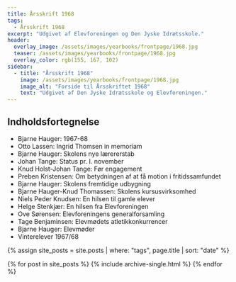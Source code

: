 ```yaml
---
title: Årsskrift 1968
tags:
  - Årsskrift 1968
excerpt: "Udgivet af Elevforeningen og Den Jyske Idrætsskole."
header:
  overlay_image: /assets/images/yearbooks/frontpage/1968.jpg
  teaser: /assets/images/yearbooks/frontpage/1968.jpg
  overlay_color: rgb(155, 167, 102)
sidebar:
  - title: "Årsskrift 1968"
    image: /assets/images/yearbooks/frontpage/1968.jpg
    image_alt: "Forside til Årsskriftet 1968"
    text: "Udgivet af Den Jyske Idrætsskole og Elevforeningen."
---
```


## Indholdsfortegnelse

- Bjarne Hauger: 1967-68
- Otto Lassen: Ingrid Thomsen in memoriam
- Bjarne Hauger: Skolens nye lærererstab
- Johan Tange: Status pr. I. november
- Knud Holst-Johan Tange: Før engagement
- Preben Kristensen: Om betydningen af at få motion i fritidssamfundet
- Bjarne Hauger: Skolens fremtidige udbygning
- Bjarne Hauger-Knud Thomassen: Skolens kursusvirksomhed
- Niels Peder Knudsen: En hilsen til gamle elever
- Helge Stenkjær: En hilsen fra Elevforeningen
- Ove Sørensen: Elevforeningens generalforsamling
- Tage Benjaminsen: Elevmødets atletikkonkurrencer
- Bjarne Hauger: Elevmøder
- Vinterelever 1967/68

{% assign site_posts = site.posts | where: "tags", page.title | sort: "date" %}

<div class="grid__wrapper">
  {% for post in site_posts %}
    {% include archive-single.html %}
  {% endfor %}
</div>
